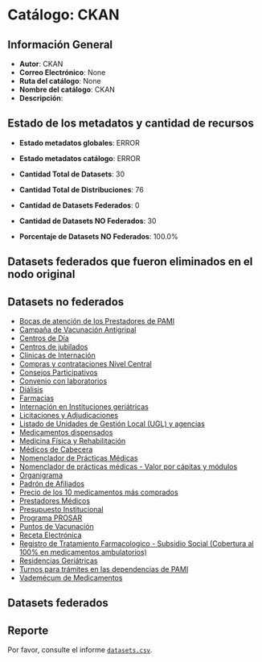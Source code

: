 
# Catálogo: CKAN

## Información General

- **Autor**: CKAN
- **Correo Electrónico**: None
- **Ruta del catálogo**: None
- **Nombre del catálogo**: CKAN
- **Descripción**:

> 

## Estado de los metadatos y cantidad de recursos

- **Estado metadatos globales**: ERROR
- **Estado metadatos catálogo**: ERROR
- **Cantidad Total de Datasets**: 30
- **Cantidad Total de Distribuciones**: 76

- **Cantidad de Datasets Federados**: 0
- **Cantidad de Datasets NO Federados**: 30
- **Porcentaje de Datasets NO Federados**: 100.0%

## Datasets federados que fueron eliminados en el nodo original



## Datasets no federados

- [Bocas de atención de los Prestadores de PAMI]()
- [Campaña de Vacunación Antigripal]()
- [Centros de Día]()
- [Centros de jubilados]()
- [Clínicas de Internación]()
- [Compras y contrataciones Nivel Central]()
- [Consejos Participativos]()
- [Convenio con laboratorios]()
- [Diálisis]()
- [Farmacias]()
- [Internación en Instituciones geriátricas]()
- [Licitaciones y Adjudicaciones]()
- [Listado de Unidades de Gestión Local (UGL) y agencias]()
- [Medicamentos dispensados]()
- [Medicina Física y Rehabilitación]()
- [Médicos de Cabecera]()
- [Nomenclador de Prácticas Médicas]()
- [Nomenclador de prácticas médicas - Valor por cápitas y módulos]()
- [Organigrama]()
- [Padrón de Afiliados]()
- [Precio de los 10 medicamentos más comprados]()
- [Prestadores Médicos]()
- [Presupuesto Institucional]()
- [Programa PROSAR]()
- [Puntos de Vacunación]()
- [Receta Electrónica]()
- [Registro de Tratamiento Farmacologico - Subsidio Social (Cobertura al 100% en medicamentos ambulatorios)]()
- [Residencias Geriátricas]()
- [Turnos para trámites en las dependencias de PAMI]()
- [Vademécum de Medicamentos]()

## Datasets federados



## Reporte

Por favor, consulte el informe [`datasets.csv`](datasets.csv).

